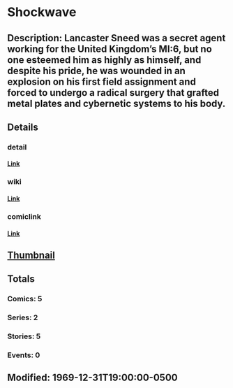 # Shockwave
## Description: Lancaster Sneed was a secret agent working for the United Kingdom’s MI:6, but no one esteemed him as highly as himself, and despite his pride, he was wounded in an explosion on his first field assignment and forced to undergo a radical surgery that grafted metal plates and cybernetic systems to his body.
## Details
### detail
#### [Link](http://marvel.com/characters/2082/shockwave?utm_campaign=apiRef&utm_source=225578a89fc76f3d20fbffda5d17a88d)
### wiki
#### [Link](http://marvel.com/universe/Shockwave?utm_campaign=apiRef&utm_source=225578a89fc76f3d20fbffda5d17a88d)
### comiclink
#### [Link](http://marvel.com/comics/characters/1010858/shockwave?utm_campaign=apiRef&utm_source=225578a89fc76f3d20fbffda5d17a88d)
## [Thumbnail](http://i.annihil.us/u/prod/marvel/i/mg/5/c0/4c0035c193fc3.jpg)
## Totals
### Comics: 5
### Series: 2
### Stories: 5
### Events: 0
## Modified: 1969-12-31T19:00:00-0500